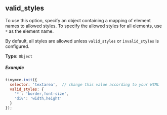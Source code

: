 ## valid_styles

To use this option, specify an object containing a mapping of element names to allowed styles. To specify the allowed styles for all elements, use `*` as the element name.

By default, all styles are allowed unless `valid_styles` or `invalid_styles` is configured.

**Type:** `Object`

##### Example

```js
tinymce.init({
  selector: 'textarea',  // change this value according to your HTML
  valid_styles: {
    '*': 'border,font-size',
    'div': 'width,height'
  }
});
```
